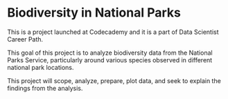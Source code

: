 # Biodiversity in National Parks
 
This is a project launched at Codecademy and it is a part of Data Scientist Career Path.

This goal of this project is to analyze biodiversity data from the National Parks Service, particularly around various species observed in different national park locations.

This project will scope, analyze, prepare, plot data, and seek to explain the findings from the analysis.